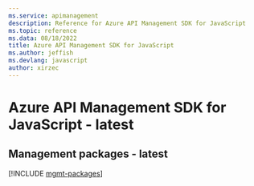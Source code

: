 ```yaml
---
ms.service: apimanagement
description: Reference for Azure API Management SDK for JavaScript
ms.topic: reference
ms.data: 08/18/2022
title: Azure API Management SDK for JavaScript
ms.author: jeffish
ms.devlang: javascript
author: xirzec
---
```

# Azure API Management SDK for JavaScript - latest

## Management packages - latest
[!INCLUDE [mgmt-packages](api-management-mgmt-index.md)]